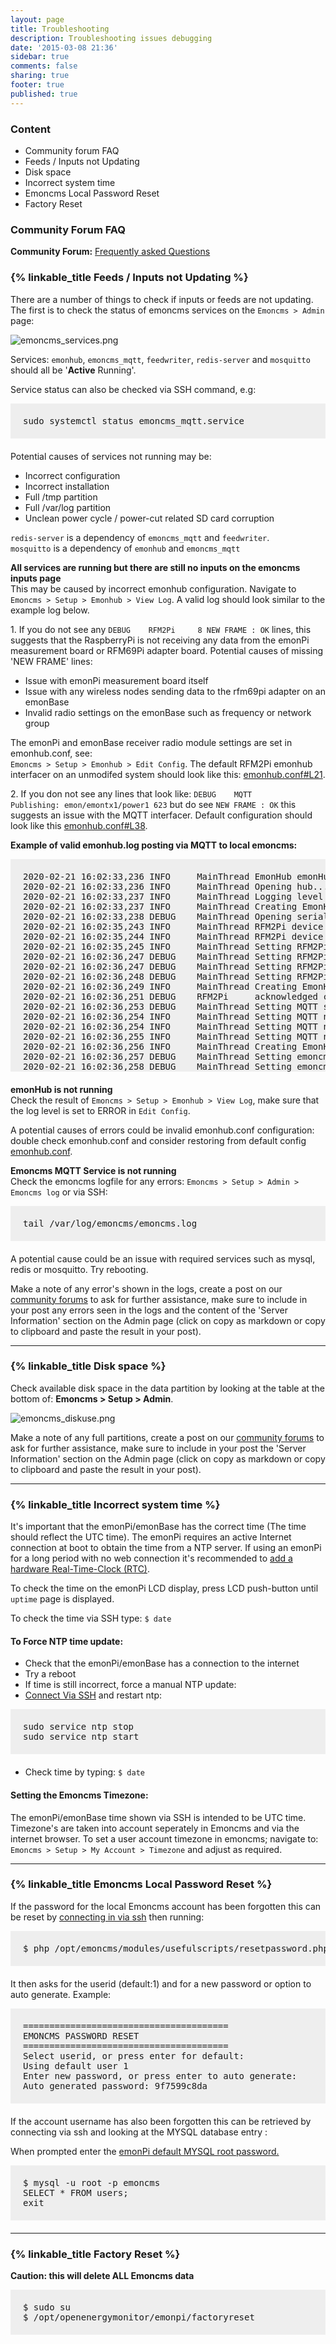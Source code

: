 ```yaml
---
layout: page
title: Troubleshooting
description: Troubleshooting issues debugging
date: '2015-03-08 21:36'
sidebar: true
comments: false
sharing: true
footer: true
published: true
---
```


<style>.code {font-family:monospace; font-size:14px; background-color: #eee; padding: 20px; margin-bottom:20px}</style>

### Content

- Community forum FAQ
- Feeds / Inputs not Updating
- Disk space
- Incorrect system time
- Emoncms Local Password Reset
- Factory Reset

### Community Forum FAQ

**Community Forum:** [Frequently asked Questions](https://community.openenergymonitor.org/t/frequently-asked-questions/3005)

### {% linkable_title Feeds / Inputs not Updating %}

There are a number of things to check if inputs or feeds are not updating. The first is to check the status of emoncms services on the `Emoncms > Admin` page:

![emoncms_services.png](/images/setup/emoncms_services.png)

Services: `emonhub`, `emoncms_mqtt`, `feedwriter`, `redis-server` and `mosquitto` should all be '**Active** Running'.

Service status can also be checked via SSH command, e.g:

<pre class="code">sudo systemctl status emoncms_mqtt.service</pre>

Potential causes of services not running may be: 

- Incorrect configuration
- Incorrect installation
- Full /tmp partition
- Full /var/log partition
- Unclean power cycle / power-cut related SD card corruption 

`redis-server` is a dependency of `emoncms_mqtt` and `feedwriter`.<br>
`mosquitto` is a dependency of `emonhub` and `emoncms_mqtt`

**All services are running but there are still no inputs on the emoncms inputs page**<br>
This may be caused by incorrect emonhub configuration. Navigate to `Emoncms > Setup > Emonhub > View Log`. A valid log should look similar to the example log below. 

1\. If you do not see any `DEBUG    RFM2Pi     8 NEW FRAME : OK` lines, this suggests that the RaspberryPi is not receiving any data from the emonPi measurement board or RFM69Pi adapter board. Potential causes of missing 'NEW FRAME' lines:

- Issue with emonPi measurement board itself
- Issue with any wireless nodes sending data to the rfm69pi adapter on an emonBase
- Invalid radio settings on the emonBase such as frequency or network group

The emonPi and emonBase receiver radio module settings are set in emonhub.conf, see:<br> `Emoncms > Setup > Emonhub > Edit Config`. The default RFM2Pi emonhub interfacer on an unmodifed system should look like this: [emonhub.conf#L21](https://github.com/openenergymonitor/emonhub/blob/emon-pi/conf/emonpi.default.emonhub.conf#L21).

2\. If you don not see any lines that look like: `DEBUG    MQTT       Publishing: emon/emontx1/power1 623` but do see `NEW FRAME : OK` this suggests an issue with the MQTT interfacer. Default configuration should look like this [emonhub.conf#L38](https://github.com/openenergymonitor/emonhub/blob/emon-pi/conf/emonpi.default.emonhub.conf#L38).


**Example of valid emonhub.log posting via MQTT to local emoncms:**

<pre class="code" style="white-space:pre; height:300px;">
2020-02-21 16:02:33,236 INFO     MainThread EmonHub emonHub emon-pi variant v3-beta
2020-02-21 16:02:33,236 INFO     MainThread Opening hub...
2020-02-21 16:02:33,237 INFO     MainThread Logging level set to DEBUG
2020-02-21 16:02:33,237 INFO     MainThread Creating EmonHubJeeInterfacer 'RFM2Pi' 
2020-02-21 16:02:33,238 DEBUG    MainThread Opening serial port: /dev/ttyAMA0 @ 38400 bits/s
2020-02-21 16:02:35,243 INFO     MainThread RFM2Pi device firmware version: [RF12demo.14]
2020-02-21 16:02:35,244 INFO     MainThread RFM2Pi device current settings:  E i5 g210 @ 433 MHz q1
2020-02-21 16:02:35,245 INFO     MainThread Setting RFM2Pi calibration: 230V (1p)
2020-02-21 16:02:36,247 DEBUG    MainThread Setting RFM2Pi interval: 60
2020-02-21 16:02:36,247 DEBUG    MainThread Setting RFM2Pi pubchannels: ['ToEmonCMS']
2020-02-21 16:02:36,248 DEBUG    MainThread Setting RFM2Pi subchannels: ['ToRFM12']
2020-02-21 16:02:36,249 INFO     MainThread Creating EmonHubMqttInterfacer 'MQTT' 
2020-02-21 16:02:36,251 DEBUG    RFM2Pi     acknowledged command: > 1p
2020-02-21 16:02:36,253 DEBUG    MainThread Setting MQTT subchannels: ['ToEmonCMS']
2020-02-21 16:02:36,254 INFO     MainThread Setting MQTT node_format_enable: 1
2020-02-21 16:02:36,254 INFO     MainThread Setting MQTT nodevar_format_enable: 1
2020-02-21 16:02:36,255 INFO     MainThread Setting MQTT nodevar_format_basetopic: emon/
2020-02-21 16:02:36,256 INFO     MainThread Creating EmonHubEmoncmsHTTPInterfacer 'emoncmsorg' 
2020-02-21 16:02:36,257 DEBUG    MainThread Setting emoncmsorg pubchannels: ['ToRFM12']
2020-02-21 16:02:36,258 DEBUG    MainThread Setting emoncmsorg subchannels: ['ToEmonCMS']
2020-02-21 16:02:36,258 WARNING  MainThread Setting emoncmsorg apikey: obscured
2020-02-21 16:02:36,258 INFO     MainThread Setting emoncmsorg url: https://emoncms.org
2020-02-21 16:02:36,259 INFO     MainThread Setting emoncmsorg senddata: 0
2020-02-21 16:02:36,259 INFO     MainThread Setting emoncmsorg sendstatus: 1
2020-02-21 16:02:36,352 DEBUG    RFM2Pi     RFM2Pi broadcasting time: 16:02
2020-02-21 16:02:38,456 DEBUG    RFM2Pi     device settings updated: E i5 g210 @ 433 MHz q1
2020-02-21 16:02:38,559 DEBUG    RFM2Pi     7 NEW FRAME : OK 24 164 0 0 0 151 2 27 0 1 0 0 0 (-45)
2020-02-21 16:02:38,561 DEBUG    RFM2Pi     7 Timestamp : 1582300958.5596843
2020-02-21 16:02:38,561 DEBUG    RFM2Pi     7 From Node : 24
2020-02-21 16:02:38,562 DEBUG    RFM2Pi     7    Values : [16.400000000000002, 0, 66.3, 2.7, 1]
2020-02-21 16:02:38,562 DEBUG    RFM2Pi     7      RSSI : -45
2020-02-21 16:02:38,563 DEBUG    RFM2Pi     7 Sent to channel(start)' : ToEmonCMS
2020-02-21 16:02:38,563 DEBUG    RFM2Pi     7 Sent to channel(end)' : ToEmonCMS
2020-02-21 16:02:38,665 DEBUG    RFM2Pi     acknowledged command: > 0,16,2,0,0s
2020-02-21 16:02:38,763 INFO     MQTT       Connecting to MQTT Server
2020-02-21 16:02:38,767 DEBUG    RFM2Pi     confirmed sent packet size: -> 4 b
2020-02-21 16:02:38,866 INFO     MQTT       connection status: Connection successful
2020-02-21 16:02:38,867 DEBUG    MQTT       CONACK => Return code: 0
2020-02-21 16:02:38,871 DEBUG    RFM2Pi     8 NEW FRAME : OK 19 181 0 0 0 37 2 28 0 1 0 0 0 (-49)
2020-02-21 16:02:38,872 DEBUG    RFM2Pi     8 Timestamp : 1582300958.87131
2020-02-21 16:02:38,873 DEBUG    RFM2Pi     8 From Node : 19
2020-02-21 16:02:38,873 DEBUG    RFM2Pi     8    Values : [18.1, 0, 54.900000000000006, 2.8000000000000003, 1]
2020-02-21 16:02:38,874 DEBUG    RFM2Pi     8      RSSI : -49
2020-02-21 16:02:38,874 DEBUG    RFM2Pi     8 Sent to channel(start)' : ToEmonCMS
2020-02-21 16:02:38,874 DEBUG    RFM2Pi     8 Sent to channel(end)' : ToEmonCMS
2020-02-21 16:02:38,881 DEBUG    emoncmsorg Buffer size: 1
2020-02-21 16:02:38,969 INFO     MQTT       on_subscribe
2020-02-21 16:02:38,970 DEBUG    MQTT       Publishing: emon/emonth1/temperature 18.1
2020-02-21 16:02:38,977 DEBUG    MQTT       Publishing: emon/emonth1/external temperature 0
2020-02-21 16:02:38,978 DEBUG    MQTT       Publishing: emon/emonth1/humidity 54.900000000000006
2020-02-21 16:02:38,980 DEBUG    MQTT       Publishing: emon/emonth1/battery 2.8000000000000003
2020-02-21 16:02:38,981 DEBUG    MQTT       Publishing: emon/emonth1/pulsecount 1
2020-02-21 16:02:38,982 DEBUG    MQTT       Publishing: emon/emonth1/rssi -49
2020-02-21 16:02:38,984 INFO     MQTT       Publishing: emonhub/rx/19/values 18.1,0,54.900000000000006,2.8000000000000003,1,-49
2020-02-21 16:02:39,480 DEBUG    RFM2Pi     9 NEW FRAME : OK 22 175 0 0 0 47 2 28 0 1 0 0 0 (-44)
2020-02-21 16:02:39,481 DEBUG    RFM2Pi     9 Timestamp : 1582300959.4804919
2020-02-21 16:02:39,482 DEBUG    RFM2Pi     9 From Node : 22
2020-02-21 16:02:39,482 DEBUG    RFM2Pi     9    Values : [17.5, 0, 55.900000000000006, 2.8000000000000003, 1]
2020-02-21 16:02:39,483 DEBUG    RFM2Pi     9      RSSI : -44
2020-02-21 16:02:39,483 DEBUG    RFM2Pi     9 Sent to channel(start)' : ToEmonCMS
2020-02-21 16:02:39,484 DEBUG    RFM2Pi     9 Sent to channel(end)' : ToEmonCMS
2020-02-21 16:02:39,594 DEBUG    MQTT       Publishing: emon/emonth4/temperature 17.5
2020-02-21 16:02:39,595 DEBUG    MQTT       Publishing: emon/emonth4/external temperature 0
2020-02-21 16:02:39,597 DEBUG    MQTT       Publishing: emon/emonth4/humidity 55.900000000000006
2020-02-21 16:02:39,598 DEBUG    MQTT       Publishing: emon/emonth4/battery 2.8000000000000003
2020-02-21 16:02:39,600 DEBUG    MQTT       Publishing: emon/emonth4/pulsecount 1
2020-02-21 16:02:39,601 DEBUG    MQTT       Publishing: emon/emonth4/rssi -44
2020-02-21 16:02:39,602 INFO     MQTT       Publishing: emonhub/rx/22/values 17.5,0,55.900000000000006,2.8000000000000003,1,-44
2020-02-21 16:02:41,904 DEBUG    RFM2Pi     10 NEW FRAME : OK 10 111 2 226 1 0 0 0 0 220 90 84 220 1 0 155 5 1 0 0 0 0 0 0 0 0 0 (-53)
2020-02-21 16:02:41,905 DEBUG    RFM2Pi     10 Timestamp : 1582300961.904312
2020-02-21 16:02:41,906 DEBUG    RFM2Pi     10 From Node : 10
2020-02-21 16:02:41,906 DEBUG    RFM2Pi     10    Values : [623, 482, 0, 0, 232.6, 121940, 66971, 0, 0]
2020-02-21 16:02:41,907 DEBUG    RFM2Pi     10      RSSI : -53
2020-02-21 16:02:41,907 DEBUG    RFM2Pi     10 Sent to channel(start)' : ToEmonCMS
2020-02-21 16:02:41,908 DEBUG    RFM2Pi     10 Sent to channel(end)' : ToEmonCMS
2020-02-21 16:02:42,019 DEBUG    MQTT       Publishing: emon/emontx1/power1 623
2020-02-21 16:02:42,020 DEBUG    MQTT       Publishing: emon/emontx1/power2 482
2020-02-21 16:02:42,021 DEBUG    MQTT       Publishing: emon/emontx1/power3 0
2020-02-21 16:02:42,022 DEBUG    MQTT       Publishing: emon/emontx1/power4 0
2020-02-21 16:02:42,023 DEBUG    MQTT       Publishing: emon/emontx1/vrms 232.6
2020-02-21 16:02:42,023 DEBUG    MQTT       Publishing: emon/emontx1/e1 121940
2020-02-21 16:02:42,024 DEBUG    MQTT       Publishing: emon/emontx1/e2 66971
2020-02-21 16:02:42,025 DEBUG    MQTT       Publishing: emon/emontx1/e3 0
2020-02-21 16:02:42,026 DEBUG    MQTT       Publishing: emon/emontx1/e4 0
2020-02-21 16:02:42,028 DEBUG    MQTT       Publishing: emon/emontx1/rssi -53
2020-02-21 16:02:42,029 INFO     MQTT       Publishing: emonhub/rx/10/values 623,482,0,0,232.6,121940,66971,0,0,-53
</pre>

**emonHub is not running**<br>
Check the result of `Emoncms > Setup > Emonhub > View Log`, make sure that the log level is set to ERROR in `Edit Config`. 

A potential causes of errors could be invalid emonhub.conf configuration: double check emonhub.conf and consider restoring from default config [emonhub.conf](https://github.com/openenergymonitor/emonhub/blob/emon-pi/conf/emonpi.default.emonhub.conf).

**Emoncms MQTT Service is not running**<br>
Check the emoncms logfile for any errors: `Emoncms > Setup > Admin > Emoncms log` or via SSH:

<pre class="code">tail /var/log/emoncms/emoncms.log</pre>

A potential cause could be an issue with required services such as mysql, redis or mosquitto. Try rebooting.

Make a note of any error's shown in the logs, create a post on our [community forums](https://community.openenergymonitor.org/) to ask for further assistance, make sure to include in your post any errors seen in the logs and the content of the 'Server Information' section on the Admin page (click on copy as markdown or copy to clipboard and paste the result in your post).



---

### {% linkable_title Disk space %}

Check available disk space in the data partition by looking at the table at the bottom of: **Emoncms > Setup > Admin**.

![emoncms_diskuse.png](/images/setup/emoncms_diskuse.png)

Make a note of any full partitions, create a post on our [community forums](https://community.openenergymonitor.org/) to ask for further assistance, make sure to include in your post the 'Server Information' section on the Admin page (click on copy as markdown or copy to clipboard and paste the result in your post).

---

### {% linkable_title Incorrect system time %}

It's important that the emonPi/emonBase has the correct time (The time should reflect the UTC time). The emonPi requires an active Internet connection at boot to obtain the time from a NTP server. If using an emonPi for a long period with no web connection it's recommended to [add a hardware Real-Time-Clock (RTC)](https://wiki.openenergymonitor.org/index.php/EmonPi#Adding_a_Real_Time_Clock_.28RTC.29).


To check the time on the emonPi LCD display, press LCD push-button until `uptime` page is displayed.

To check the time via SSH type: `$ date`

#### To Force NTP time update:

   - Check that the emonPi/emonBase has a connection to the internet
   - Try a reboot
   - If time is still incorrect, force a manual NTP update:
   - [Connect Via SSH](/technical/credentials/#ssh) and restart ntp:
   
<pre class="code">
sudo service ntp stop
sudo service ntp start
</pre>

   -  Check time by typing: `$ date`

#### Setting the Emoncms Timezone:

The emonPi/emonBase time shown via SSH is intended to be UTC time. Timezone's are taken into account seperately in Emoncms and via the internet browser. To set a user account timezone in emoncms; navigate to: `Emoncms > Setup > My Account > Timezone` and adjust as required.

---

### {% linkable_title Emoncms Local Password Reset %}

If the password for the local Emoncms account has been forgotten this can be reset by [connecting in via ssh](/technical/credentials/#ssh) then running:

<pre class="code">$ php /opt/emoncms/modules/usefulscripts/resetpassword.php</pre>

It then asks for the userid (default:1) and for a new password or option to auto generate. Example:

<pre class="code">
=======================================
EMONCMS PASSWORD RESET
=======================================
Select userid, or press enter for default:
Using default user 1
Enter new password, or press enter to auto generate:
Auto generated password: 9f7599c8da
</pre>

If the account username has also been forgotten this can be retrieved by connecting via ssh and looking at the MYSQL database entry :

When prompted enter the [emonPi default MYSQL root password.](https://guide.openenergymonitor.org/technical/credentials/#mysql)

<pre class="code">
$ mysql -u root -p emoncms
SELECT * FROM users;
exit
</pre>

---

### {% linkable_title Factory Reset %}

**Caution: this will delete ALL Emoncms data**

<pre class="code">
$ sudo su
$ /opt/openenergymonitor/emonpi/factoryreset
</pre>
